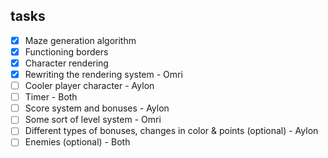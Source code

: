 ## tasks
- [x] Maze generation algorithm
- [x] Functioning borders
- [x] Character rendering
- [x] Rewriting the rendering system - Omri 
- [ ] Cooler player character - Aylon
- [ ] Timer - Both
- [ ] Score system and bonuses - Aylon
- [ ] Some sort of level system - Omri
- [ ] Different types of bonuses, changes in color & points (optional) - Aylon
- [ ] Enemies (optional) - Both
